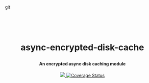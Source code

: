git<h1 align="center">
  <br>
  <br>
  async-encrypted-disk-cache
  <br>
</h1>

<h4 align="center">An encrypted async disk caching module</h4>

<p align="center">
  <a href="https://travis-ci.com/LukeGarrigan/async-encrypted-disk-cache.svg?branch=master">
      <img src="https://travis-ci.com/LukeGarrigan/async-encrypted-disk-cache.svg?branch=master">
  </a>
  
  <a href='https://coveralls.io/github/LukeGarrigan/async-encrypted-disk-cache?branch=master'>
      <img src='https://coveralls.io/repos/github/LukeGarrigan/async-encrypted-disk-cache/badge.svg?branch=master' alt='Coverage Status'>
  </a>
</p>
